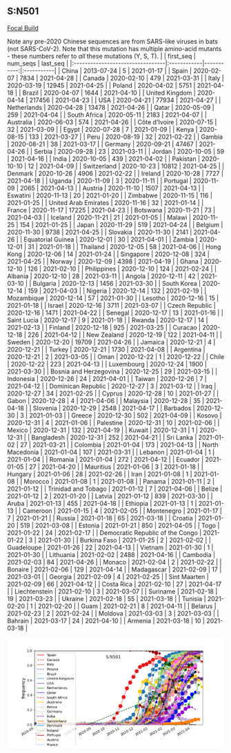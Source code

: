 

## S:N501
[Focal Build](https://nextstrain.org/groups/neherlab/ncov/S.N501)

Note any pre-2020 Chinese sequences are from SARS-like viruses in bats (not SARS-CoV-2).
Note that this mutation has multiple amino-acid mutants - these numbers refer to _all_ these mutations (Y, S, T).
|                                  | first_seq   |   num_seqs | last_seq   |
|:---------------------------------|:------------|-----------:|:-----------|
| China                            | 2013-07-24  |          5 | 2021-01-17 |
| Spain                            | 2020-02-07  |       7834 | 2021-04-28 |
| Canada                           | 2020-02-10  |        479 | 2021-03-31 |
| Italy                            | 2020-03-19  |      12945 | 2021-04-25 |
| Poland                           | 2020-04-02  |       5751 | 2021-04-18 |
| Brazil                           | 2020-04-07  |       1644 | 2021-04-10 |
| United Kingdom                   | 2020-04-14  |     217456 | 2021-04-23 |
| USA                              | 2020-04-21  |      77934 | 2021-04-27 |
| Netherlands                      | 2020-04-28  |      13478 | 2021-04-26 |
| Qatar                            | 2020-05-09  |        259 | 2021-04-04 |
| South Africa                     | 2020-05-11  |       2183 | 2021-04-07 |
| Australia                        | 2020-06-03  |        574 | 2021-04-26 |
| Côte d'Ivoire                    | 2020-07-15  |         32 | 2021-03-09 |
| Egypt                            | 2020-07-28  |          7 | 2021-01-09 |
| Kenya                            | 2020-08-15  |        133 | 2021-03-27 |
| Peru                             | 2020-08-19  |         32 | 2021-02-22 |
| Gambia                           | 2020-08-21  |         38 | 2021-03-17 |
| Germany                          | 2020-09-21  |      47467 | 2021-04-26 |
| Serbia                           | 2020-09-28  |         23 | 2021-03-11 |
| Jordan                           | 2020-10-05  |         59 | 2021-04-16 |
| India                            | 2020-10-05  |        439 | 2021-04-02 |
| Pakistan                         | 2020-10-10  |         12 | 2021-04-09 |
| Switzerland                      | 2020-10-23  |      10812 | 2021-04-25 |
| Denmark                          | 2020-10-26  |       4906 | 2021-02-22 |
| Ireland                          | 2020-10-28  |       7727 | 2021-04-18 |
| Uganda                           | 2020-11-09  |          3 | 2020-11-11 |
| Portugal                         | 2020-11-09  |       2065 | 2021-04-13 |
| Austria                          | 2020-11-10  |       1507 | 2021-04-13 |
| Eswatini                         | 2020-11-13  |         20 | 2021-01-20 |
| Zimbabwe                         | 2020-11-15  |        116 | 2021-01-25 |
| United Arab Emirates             | 2020-11-16  |         32 | 2021-01-14 |
| France                           | 2020-11-17  |      17225 | 2021-04-23 |
| Botswana                         | 2020-11-21  |         73 | 2021-04-03 |
| Iceland                          | 2020-11-21  |         21 | 2021-01-05 |
| Malawi                           | 2020-11-25  |        154 | 2021-01-25 |
| Japan                            | 2020-11-29  |        519 | 2021-04-24 |
| Belgium                          | 2020-11-30  |       9738 | 2021-04-25 |
| Slovakia                         | 2020-11-30  |       2141 | 2021-04-26 |
| Equatorial Guinea                | 2020-12-01  |         30 | 2021-04-01 |
| Zambia                           | 2020-12-01  |         31 | 2021-01-18 |
| Thailand                         | 2020-12-05  |         58 | 2021-04-06 |
| Hong Kong                        | 2020-12-06  |         14 | 2021-01-24 |
| Singapore                        | 2020-12-08  |        324 | 2021-04-25 |
| Norway                           | 2020-12-09  |       4398 | 2021-04-19 |
| Ghana                            | 2020-12-10  |        126 | 2021-02-10 |
| Philippines                      | 2020-12-10  |        124 | 2021-02-24 |
| Albania                          | 2020-12-10  |         28 | 2021-03-11 |
| Angola                           | 2020-12-11  |         42 | 2021-03-10 |
| Bulgaria                         | 2020-12-13  |       1456 | 2021-03-30 |
| South Korea                      | 2020-12-14  |        159 | 2021-04-03 |
| Nigeria                          | 2020-12-14  |        132 | 2021-02-19 |
| Mozambique                       | 2020-12-14  |         57 | 2021-01-30 |
| Lesotho                          | 2020-12-16  |         15 | 2021-01-18 |
| Israel                           | 2020-12-16  |       3711 | 2021-03-07 |
| Czech Republic                   | 2020-12-16  |       1471 | 2021-04-22 |
| Senegal                          | 2020-12-17  |         13 | 2021-01-16 |
| Saint Lucia                      | 2020-12-17  |          9 | 2021-01-18 |
| Rwanda                           | 2020-12-17  |         14 | 2021-02-13 |
| Finland                          | 2020-12-18  |        925 | 2021-03-25 |
| Curacao                          | 2020-12-18  |        226 | 2021-04-12 |
| New Zealand                      | 2020-12-19  |        122 | 2021-04-11 |
| Sweden                           | 2020-12-20  |      19709 | 2021-04-26 |
| Jamaica                          | 2020-12-21  |          4 | 2020-12-21 |
| Turkey                           | 2020-12-21  |       1730 | 2021-04-08 |
| Argentina                        | 2020-12-21  |          2 | 2021-03-05 |
| Oman                             | 2020-12-22  |          1 | 2020-12-22 |
| Chile                            | 2020-12-22  |        223 | 2021-04-13 |
| Luxembourg                       | 2020-12-24  |       1900 | 2021-03-30 |
| Bosnia and Herzegovina           | 2020-12-25  |         29 | 2021-03-15 |
| Indonesia                        | 2020-12-26  |         24 | 2021-04-01 |
| Taiwan                           | 2020-12-26  |          7 | 2021-04-12 |
| Dominican Republic               | 2020-12-27  |          3 | 2021-03-12 |
| Iraq                             | 2020-12-27  |         34 | 2021-02-25 |
| Cyprus                           | 2020-12-28  |         10 | 2021-01-27 |
| Gabon                            | 2020-12-28  |          4 | 2021-04-06 |
| Malaysia                         | 2020-12-28  |         35 | 2021-04-18 |
| Slovenia                         | 2020-12-29  |       2548 | 2021-04-17 |
| Barbados                         | 2020-12-30  |          3 | 2021-01-03 |
| Greece                           | 2020-12-30  |        502 | 2021-04-09 |
| Kosovo                           | 2020-12-31  |          4 | 2021-01-06 |
| Palestine                        | 2020-12-31  |         10 | 2021-02-06 |
| Mexico                           | 2020-12-31  |        132 | 2021-04-19 |
| Kuwait                           | 2020-12-31  |          1 | 2020-12-31 |
| Bangladesh                       | 2020-12-31  |        252 | 2021-04-21 |
| Sri Lanka                        | 2021-01-02  |         27 | 2021-03-21 |
| Colombia                         | 2021-01-04  |        173 | 2021-04-13 |
| North Macedonia                  | 2021-01-04  |        107 | 2021-03-31 |
| Lebanon                          | 2021-01-04  |          1 | 2021-01-04 |
| Romania                          | 2021-01-04  |        272 | 2021-04-12 |
| Ecuador                          | 2021-01-05  |         27 | 2021-04-20 |
| Mauritius                        | 2021-01-06  |          3 | 2021-01-18 |
| Hungary                          | 2021-01-06  |         28 | 2021-02-26 |
| Iran                             | 2021-01-08  |          1 | 2021-01-08 |
| Morocco                          | 2021-01-08  |          1 | 2021-01-08 |
| Panama                           | 2021-01-11  |          2 | 2021-01-12 |
| Trinidad and Tobago              | 2021-01-12  |          7 | 2021-04-06 |
| Belize                           | 2021-01-12  |          2 | 2021-01-20 |
| Latvia                           | 2021-01-12  |        839 | 2021-03-30 |
| Aruba                            | 2021-01-13  |        455 | 2021-04-18 |
| Ethiopia                         | 2021-01-13  |          1 | 2021-01-13 |
| Cameroon                         | 2021-01-15  |          4 | 2021-02-05 |
| Montenegro                       | 2021-01-17  |          7 | 2021-01-21 |
| Russia                           | 2021-01-18  |         65 | 2021-03-18 |
| Croatia                          | 2021-01-20  |        519 | 2021-03-08 |
| Estonia                          | 2021-01-21  |        850 | 2021-04-05 |
| Togo                             | 2021-01-22  |         24 | 2021-02-17 |
| Democratic Republic of the Congo | 2021-01-22  |          3 | 2021-01-30 |
| Burkina Faso                     | 2021-01-25  |          2 | 2021-02-02 |
| Guadeloupe                       | 2021-01-26  |         22 | 2021-04-13 |
| Vietnam                          | 2021-01-30  |          1 | 2021-01-30 |
| Lithuania                        | 2021-02-02  |       2488 | 2021-04-16 |
| Cambodia                         | 2021-02-03  |         84 | 2021-04-26 |
| Monaco                           | 2021-02-04  |          2 | 2021-02-22 |
| Bonaire                          | 2021-02-06  |        129 | 2021-04-14 |
| Madagascar                       | 2021-02-09  |         17 | 2021-03-01 |
| Georgia                          | 2021-02-09  |          4 | 2021-02-25 |
| Sint Maarten                     | 2021-02-09  |         66 | 2021-04-12 |
| Costa Rica                       | 2021-02-10  |         27 | 2021-04-17 |
| Liechtenstein                    | 2021-02-10  |          3 | 2021-03-07 |
| Suriname                         | 2021-02-18  |         19 | 2021-03-23 |
| Ukraine                          | 2021-02-18  |         55 | 2021-03-18 |
| Tunisia                          | 2021-02-20  |          1 | 2021-02-20 |
| Guam                             | 2021-02-21  |          8 | 2021-04-11 |
| Belarus                          | 2021-02-23  |          2 | 2021-02-24 |
| Moldova                          | 2021-03-03  |          3 | 2021-03-03 |
| Bahrain                          | 2021-03-17  |         24 | 2021-04-10 |
| Armenia                          | 2021-03-18  |         10 | 2021-03-18 |

![Overall trends S.N501](/overall_trends_figures/overall_trends_S.N501.png)